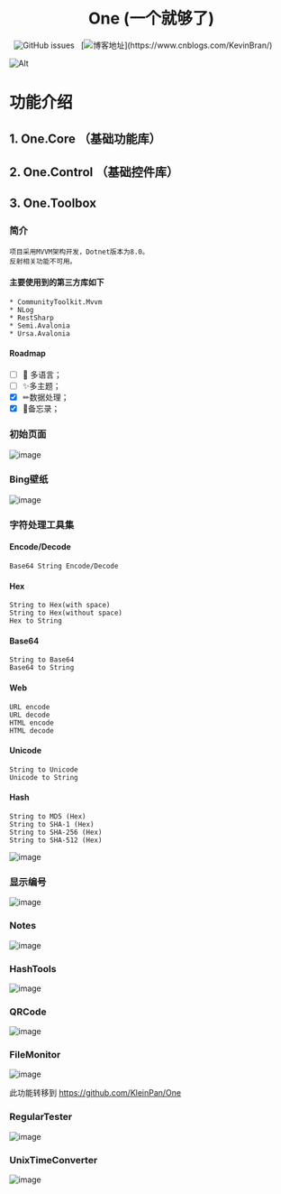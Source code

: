 <div align="center">

# One (一个就够了)

</div>

&nbsp; ![GitHub issues](https://img.shields.io/github/issues/KleinPan/Avalonia.One.Toolbox)
&nbsp; [![博客地址](https://img.shields.io/badge/cnblogs-Link-brightgreen")](https://www.cnblogs.com/KevinBran/)


<!--
  ## Nuget Links
  
  | [One.Core](https://www.nuget.org/packages/One.Core/)  | [One.Control](https://www.nuget.org/packages/One.Control/) 
  | ------------- | ------------- 
  
-->

![Alt](https://repobeats.axiom.co/api/embed/4fb7dc32557eadd8782eafb3e3f4564a73996dd1.svg "Repobeats analytics image")

# 功能介绍
## 1. One.Core （基础功能库）

## 2. One.Control （基础控件库）

## 3. One.Toolbox

### 简介

    项目采用MVVM架构开发，Dotnet版本为8.0。
    反射相关功能不可用。

#### 主要使用到的第三方库如下
    * CommunityToolkit.Mvvm
    * NLog
    * RestSharp
    * Semi.Avalonia 
    * Ursa.Avalonia 

#### Roadmap
- [ ] 🏁 多语言；
- [ ] ✨多主题；
- [x] ✏数据处理；
- [x] 📔备忘录；

### 初始页面
![image](https://github.com/KleinPan/Avalonia.One.Toolbox/blob/master/docs/Dashboard.png?raw=true)

### Bing壁纸
![image](https://github.com/KleinPan/Avalonia.One.Toolbox/blob/master/docs/BingImage.png?raw=true)

### 字符处理工具集
#### Encode/Decode
    Base64 String Encode/Decode
#### Hex
    String to Hex(with space)
    String to Hex(without space)
    Hex to String
#### Base64
    String to Base64
    Base64 to String
#### Web
    URL encode
    URL decode
    HTML encode
    HTML decode

#### Unicode
    String to Unicode
    Unicode to String

#### Hash
    String to MD5 (Hex)
    String to SHA-1 (Hex)
    String to SHA-256 (Hex)
    String to SHA-512 (Hex)

![image](https://github.com/KleinPan/Avalonia.One.Toolbox/blob/master/docs/DataProcess.png)

### 显示编号
![image](https://github.com/KleinPan/Avalonia.One.Toolbox/blob/master/docs/ShowIndex.png?raw=true)

### Notes
![image](https://github.com/KleinPan/Avalonia.One.Toolbox/blob/master/docs/Notes.png?raw=true)

### HashTools
![image](https://github.com/KleinPan/Avalonia.One.Toolbox/blob/master/docs/HashTools.png?raw=true)

### QRCode
![image](https://github.com/KleinPan/Avalonia.One.Toolbox/blob/master/docs/QRCode.png?raw=true)

### FileMonitor
![image](https://github.com/KleinPan/Avalonia.One.Toolbox/blob/master/docs/FileMonitor.png?raw=true)

此功能转移到 https://github.com/KleinPan/One
### RegularTester
![image](https://github.com/KleinPan/Avalonia.One.Toolbox/blob/master/docs/RegularTester.png?raw=true)

### UnixTimeConverter
![image](https://github.com/KleinPan/Avalonia.One.Toolbox/blob/master/docs/UnixTimeConverter.png?raw=true)

